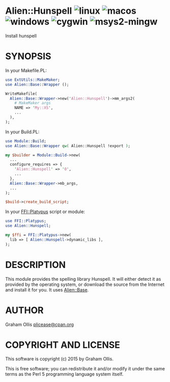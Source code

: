 # Alien::Hunspell ![linux](https://github.com/PerlAlien/Alien-Hunspell/workflows/linux/badge.svg) ![macos](https://github.com/PerlAlien/Alien-Hunspell/workflows/macos/badge.svg) ![windows](https://github.com/PerlAlien/Alien-Hunspell/workflows/windows/badge.svg) ![cygwin](https://github.com/PerlAlien/Alien-Hunspell/workflows/cygwin/badge.svg) ![msys2-mingw](https://github.com/PerlAlien/Alien-Hunspell/workflows/msys2-mingw/badge.svg)

Install hunspell

# SYNOPSIS

In your Makefile.PL:

```perl
use ExtUtils::MakeMaker;
use Alien::Base::Wrapper ();

WriteMakefile(
  Alien::Base::Wrapper->new('Alien::Hunspell')->mm_args2(
    # MakeMaker args
    NAME => 'My::XS',
    ...
  ),
);
```

In your Build.PL:

```perl
use Module::Build;
use Alien::Base::Wrapper qw( Alien::Hunspell !export );

my $builder = Module::Build->new(
  ...
  configure_requires => {
    'Alien::Hunspell' => '0',
    ...
  },
  Alien::Base::Wrapper->mb_args,
  ...
);

$build->create_build_script;
```

In your [FFI::Platypus](https://metacpan.org/pod/FFI::Platypus) script or module:

```perl
use FFI::Platypus;
use Alien::Hunspell;

my $ffi = FFI::Platypus->new(
  lib => [ Alien::Hunspell->dynamic_libs ],
);
```

# DESCRIPTION

This module provides the spelling library Hunspell.  It will either
detect it as provided by the operating system, or download the source
from the Internet and install it for you.  It uses [Alien::Base](https://metacpan.org/pod/Alien::Base).

# AUTHOR

Graham Ollis <plicease@cpan.org>

# COPYRIGHT AND LICENSE

This software is copyright (c) 2015 by Graham Ollis.

This is free software; you can redistribute it and/or modify it under
the same terms as the Perl 5 programming language system itself.
